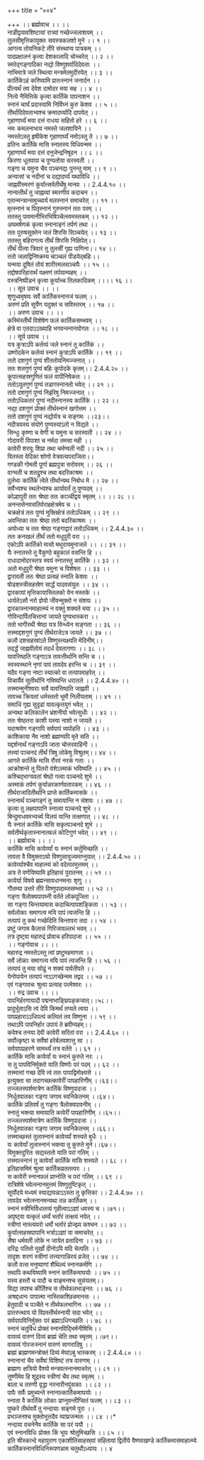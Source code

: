 +++
title = "००४"

+++
।। ब्रह्मोवाच ।। ।।  
नाडीद्वयावशिष्टायां रात्र्यां गच्छेज्जलाशयम् ।।  
तुलसीमृत्तिकायुक्तः सवस्त्रकलशो मुने ।। १ ।।  
आगत्य तोयनिकटे तीरे संस्थाप्य पात्रकम् ।।  
पादप्रक्षालनं कृत्वा देशकालादि चोच्चरेत् ।। २ ।।  
स्मरेद्गङ्गादिका नद्यो विष्णुशर्वादिदेवताः ।।  
नाभिमात्रे जले स्थित्वा मन्त्रमेतमुदीरयेत् ।। ३ ।।  
कार्तिकेऽहं करिष्यामि प्रातःस्नानं जनार्दन ।।  
प्रीत्यर्थं तव देवेश दामोदर मया सह ।। ४ ।।  
नित्ये नैमित्तिके कृत्वा कार्तिके पापनाशन ।।  
स्नानं चार्घं प्रदास्यामि निर्विघ्नं कुरु केशव ।। ५ ।।  
तीर्थादिदेवताभ्यश्च क्रमादर्घ्यादि दापयेत् ।।  
गृहाणार्घ्यं मया दत्तं राधया सहितो हरे ।। ६ ।।  
नमः कमलनाभाय नमस्ते जलशायिने ।।  
नमस्तेऽस्तु हृषीकेश गृहाणार्घ्यं नमोऽस्तु ते ।। ७ ।।  
व्रतिनः कार्तिके मासि स्नातस्य विधिवन्मम ।।  
गृहाणार्घ्यं मया दत्तं दनुजेन्द्रनिषूदन ।। ८ ।।  
किरणा धूतपापा च पुण्यतोया सरस्वती ।।  
गङ्गा च यमुना चैव पञ्चनद्यः पुनन्तु माम् ।। ९ ।।  
अन्यासां च नदीनां च दद्यादर्घ्यं यथाविधि ।।  
जाह्नवीस्मरणं कुर्यात्सर्वतीर्थेषु मानवः ।। 2.4.4.१० ।।  
नान्यत्तीर्थं तु जाह्नव्यां स्मरणीयं कदाचन ।।  
एतान्मन्त्रान्समुच्चार्य मलस्नानं समाचरेत् ।। ११ ।।  
मृत्स्नानं च पितृस्नानं गुरुस्नानं ततः परम् ।।  
ततस्तु पावमानीभिरभिषिञ्चेत्स्वमस्तकम् ।। १२ ।।  
अघमर्षणकं कृत्वा स्नानाङ्गं तर्पणं तथा ।।  
ततः पुरुषसूक्तेन जलं शिरसि सिञ्चयेत् ।। १३ ।।  
ततस्तु बहिरागत्य तीर्थं शिरसि निक्षिपेत्।।  
तीर्थं पीत्वा त्रिवारं तु तुलसीं गृह्य पाणिना।। १४ ।।  
ततो जलाद्विनिष्क्रम्य चाञ्चलं पीडयेद्बहिः।।  
यन्मया दूषितं तोयं शारीरमलसञ्चयैः ।। १५ ।।  
तद्दोषपरिहारार्थं यक्ष्मणं तर्पयाम्यहम् ।।  
वस्त्रनिष्पीडनं कृत्वा कुर्याच्च तिलकादिकम् ।।।। १६ ।।  
।। सूत उवाच ।। ।।  
शृणुध्वमृषयः सर्वे कार्तिकस्नानजं फलम् ।।  
अरुणं प्रति सूर्येण यदुक्तं च सविस्तरम् ।। १७ ।।  
।। अरुण उवाच ।। ।।  
कस्मिंस्तीर्थे विशेषेण फलं कार्तिकसम्भवम् ।।  
क्षेत्रे वा एतदाऽऽख्याहि भगवन्स्नानयोगतः ।। १८ ।।  
।। सूर्य उवाच ।।  
यत्र कुत्राऽपि कर्तव्यं जले स्नानं तु कार्तिकं ।।  
उष्णोदकेन कर्तव्यं स्नानं कुत्राऽपि कार्तिके ।। १९ ।।  
ततो दशगुणं पुण्यं शीततोयनिमज्जनात् ।।  
ततः शतगुणं पुण्यं बहिः कूपोदके कृतम्।। 2.4.4.२० ।।  
कूपात्सहस्रगुणितं फलं वापीनिषेकतः ।।  
ततोऽयुतगुणं पुण्यं तडागस्नानतो भवेत् ।। २१ ।।  
ततो दशगुणं पुण्यं निर्झरेषु निमज्जनात् ।।  
ततोऽधिकतरं पुण्यं नदीस्नानस्य कार्तिके ।। २२ ।।  
नद्या दशगुणं प्रोक्तं तीर्थस्नानं खगोत्तम ।।  
ततो दशगुणं पुण्यं नद्योर्यत्र च सङ्गमः ।।२३।।  
नदीत्रयस्य संयोगे पुण्यस्यांऽतो न विद्यते ।।  
सिन्धुः कृष्णा च वेणी च यमुना च सरस्वती ।। २४ ।।  
गोदावरी विपाशा च नर्मदा तमसा मही ।।  
कावेरी शरयूः शिप्रा तथा चर्मण्वती नदी ।। २५ ।।  
वितस्ता वेदिका शोणो वेत्रवत्यपराजिता।।  
गण्डकी गोमती पूर्णा ब्रह्मपुत्रा सरोवरम् ।। २६ ।।  
वाग्मती च शतद्रुश्च तथा बदरिकाश्रमः ।।  
दुर्लभाः कार्तिके त्वेते तीर्थान्यथ निबोध मे ।। २७ ।।  
सर्वेभ्यश्च स्थलेभ्यश्च आर्यावर्तं तु पुण्यदम् ।।  
कोल्हापुरी ततः श्रेष्ठा ततः काञ्चीद्वयं स्मृतम् ।। ।। २८ ।।  
अनन्तसेनवसतिर्वराहक्षेत्रमेव च ।।  
चक्रक्षेत्रं ततः पुण्यं मुक्तिक्षेत्रं ततोऽधिकम् ।। २९ ।।  
अवन्तिका ततः श्रेष्ठा ततो बदरिकाश्रमः ।।  
अयोध्या च ततः श्रेष्ठा गङ्गाद्वारं ततोऽधिकम् ।। 2.4.4.३० ।।  
ततः कनखलं तीर्थं ततो मधुपुरी वरा ।।  
एकोऽपि कार्तिको मासो मथुरायमुनाजले ।। ।। ३१ ।।  
यैः स्नातस्ते तु वैकुण्ठे बहुकालं वसन्ति हि ।।  
राधादामोदरस्तत्र स्वयं स्नातस्तु कार्तिके ।। ३२ ।।  
अतो मधुपुरी श्रेष्ठा यमुना च विशेषतः ।। ३३ ।।  
द्वारावती ततः श्रेष्ठा प्रत्यहं स्नाति केशवः ।।  
षोडशस्त्रीसहस्रेण सार्द्धं यादवसंयुतः ।। ३४ ।।  
द्वारकायां मृत्तिकायास्तिलको येन मस्तके ।।  
धार्यतेऽसौ नरो ज्ञेयो जीवन्मुक्तो न संशयः ।।  
द्वारकास्नानमाहात्म्यं न वक्तुं शक्यते मया ।। ३५ ।।  
गोविन्दार्पितचित्तानां जायते पुण्यभास्करा ।।  
ततो भागीरथी श्रेष्ठा यत्र विन्ध्येन सङ्गता ।। ३६ ।।  
तस्माद्दशगुणं पुण्यं तीर्थराजेऽत्र जायते ।। ३७ ।।  
कलौ दशसहस्रांऽते विष्णुस्त्यक्ष्यति मेदिनीम्।।  
तदर्द्धं जाह्नवीतोयं तदर्धं देवतागणाः ।। ३८ ।।  
यावत्तिष्ठति गङ्गाऽत्र तावत्तीर्थानि सन्ति च ।।  
स्वस्वस्थाने नृणां पापं तावदेव हरन्ति च ।। ३९ ।।  
यदैव गङ्गा नष्टा स्यात्को वा तत्पापमाहरेत् ।।  
विचार्यैवं सुतीर्थानि गमिष्यन्ति धरातले ।। 2.4.4.४० ।।  
तस्मान्मुनीश्वराः सर्वे यावत्तिष्ठति जाह्नवी ।।  
तावच्च क्रियतां धर्मस्ततो भूमौ निलीयताम् ।। ४१ ।।  
समाधिं गृह्य सुदृढां यावत्कृतयुगं भवेत् ।।  
अन्यथा कलिकालेन भ्रंशनीयो भवेत्सुधीः ।। ४२ ।।  
ततः श्रेष्ठतरा काशी यस्या नाशो न जायते ।।  
यदाश्रयेण गङ्गापि सर्वपापं व्यपोहति ।। ४३ ।।  
काशिकाया नैव नाशो ब्रह्मण्यपि मृते सति ।।  
यद्दर्शनार्थं गङ्गाऽपि जाता चोत्तरवाहिनी ।।  
तस्यां पञ्चनदं तीर्थं त्रिषु लोकेषु विश्रुतम्।। ४४ ।।  
आगते कार्तिके मासि रौरवं नरकं गताः ।।  
आक्रोशन्ते तु पितरो वंशेऽस्माकं भविष्यति ।। ४५ ।।  
कश्चिद्भाग्यवतां श्रेष्ठो गत्वा पञ्चनदे शुभे ।।  
अस्माकं तर्पणं कुर्यान्नरकार्णवतारकम् ।। ४६ ।।  
तीर्थराजादितीर्थानि प्राप्ते कार्तिकमासके ।।  
स्नानार्थं पञ्चगङ्गं तु समायान्ति न संशयः ।। ४७ ।।  
कृत्वा तु लक्षपापानि स्नात्वा पञ्चनदे शुभे ।।  
बिन्दुमाधवमभ्यर्च्य विलयं यान्ति तत्क्षणात् ।। ४८ ।।  
यैः स्नातं कार्तिके मासि सकृत्पञ्चनदे शुभे ।।  
सर्वतीर्थकृतास्नानात्फलं कोटिगुणं भवेत् ।। ४९ ।।  
।। ब्रह्मोवाच ।। ।।  
कार्तिके मासि कावेर्य्यां यः स्नानं कर्तुमिच्छति ।।  
तावता वै विमुक्ताऽघो विष्णुसायुज्यमाप्नुयात् ।। 2.4.4.५० ।।  
कावेर्य्याश्चैव माहात्म्यं को वदेत्परमुत्तमम् ।।  
अत्र ते वर्णयिष्यामि इतिहासं पुरातनम् ।। ५१ ।।  
कावेर्या विषये ब्रह्मन्सावधानमनाः शृणु ।।  
गौतम्या उत्तरे तीरे विष्णुपादाब्जसम्भवा ।। ५२ ।।  
गङ्गा त्रैलोक्यपापघ्नी वर्तते लोकपूजिता ।।  
सा गङ्गा चिन्तयामास कदाचित्पापशङ्किता ।। ५३ ।।  
सर्वलोकाः समागत्य मयि पापं त्यजन्ति हि ।।  
तत्पापं तु कथं गच्छेदिति चिन्तापरा तदा ।। ५४ ।।  
प्रष्टुं जगाम कैलासं गिरिजावल्लभं भवम् ।।  
तत्र दृष्ट्वा महारुद्रं प्रोवाच हरिपादजा ।। ५५ ।।  
।। गङ्गोवाच ।। ।।  
महारुद्र नमस्तेऽस्तु त्वां प्रष्टुमहमागता ।।  
सर्वे लोकाः समागत्य मयि पापं त्यजन्ति हि ।। ५६ ।।  
तत्पापं तु मया सोढुं न शक्यं पार्वतीपते ।।  
येनोपायेन तत्पापं नाऽऽगच्छेन्मम तद्वद ।। ५७ ।।  
एवं गङ्गावचः श्रुत्वा प्रत्याह परमेश्वरः ।।  
।। रुद्र उवाच ।। ।।  
पापनिर्हरणायादौ पद्मनाभाङ्घ्रिपङ्कजात्।।५८।।  
प्रादुर्भूताऽसि त्वं देवि किमर्थं तप्यते त्वया ।।  
पापप्रहाराऽऽधिपत्यं कल्पितं तव विष्णुना ।। ५९ ।।  
तथाऽपि पापनिर्हार उपायं ते ब्रवीम्यहम्।।  
कवेश्च तनया देवी कावेरी सरितां वरा ।। 2.4.4.६० ।।  
सर्वोत्कृष्टा च सर्वेषां हरेर्बलवशात्तु सा ।।  
सर्वपापप्रहरणे सामर्थ्यं तत्र वर्तते ।। ६१ ।।  
कार्तिके मासि कावेर्यां यः स्नानं कुरुते नरः ।।  
स तु पापविनिर्मुक्तो याति विष्णोः परं पदम् ।। ६२ ।।  
तस्मात्तां गच्छ देवि त्वं ततः पापाद्विमोक्ष्यसे ।।  
इत्युक्ता सा तदागच्छत्कावेरीं पापहारिणीम् ।।६३।।  
तज्जलस्पर्शमात्रेण कार्तिके विष्णुपादजा ।।  
निर्धूतपातका गङ्गा जगाम स्वनिकेतनम् ।।६४।।  
कार्तिके प्रतिवर्षं तु गङ्गा त्रैलोक्यपावनीम् ।।  
स्नातुं भक्त्या समायाति कावेरीं पापहारिणीम् ।।६५।।  
तज्जलस्पर्शमात्रेण कार्तिके विष्णुपादजा ।।  
निर्धूतपातका गङ्गा जगाम स्वनिकेतनम् ।।६६।।  
तस्माच्छस्तं तुलास्नानं कावेर्य्यां शस्यते बुधैः ।।  
यः कावेर्यां तुलास्नानं भक्त्या तु कुरुते मुने।।६७।।  
विमुक्तदुरितः सद्यस्ततो याति परां गतिम् ।।  
तस्मात्स्नानं तु कावेर्यां कार्तिके मासि शस्यते ।। ६८ ।।  
इतिहासमिमं श्रुत्वा कार्तिकव्रततत्परः ।।  
स कावेरी स्नानफलं प्राप्नोति च परां गतिम् ।। ६९ ।।  
रात्रिशेषे भवेत्स्नानमुत्तमं विष्णुतुष्टिकृत् ।।  
सूर्योदये मध्यमं स्याद्यावन्नाऽऽस्ता तु कृत्तिका ।। 2.4.4.७० ।।  
तावदेव भवेत्स्नानमन्यथा तन्न कार्तिकम् ।।  
स्नानं स्त्रीभिर्विधातव्यं गृहीत्वाऽऽज्ञां धवस्य च ।।७१।।  
अपृष्ट्वा यत्कृतं धर्म्यं भर्तारं तत्क्षयं नयेत् ।।  
स्त्रीणां नास्त्यपरो धर्मो भर्तारं प्रोज्झ्य कश्चन ।। ७२ ।।  
कुर्यात्सहस्रपापानि भर्त्राऽऽज्ञां या समाचरेत् ।।  
सैषा धर्मवती लोके न जायेत व्रतादिना ।। ७३ ।।  
दरिद्रः पतितो मूर्खो दीनोऽपि यदि चेत्पतिः ।।  
तादृशः शरणं स्त्रीणां तत्त्यागान्निरयं व्रजेत् ।। ७४ ।।  
कलौ वत्स मनुष्याणां शैथिल्यं स्नानकर्मणि ।।  
तथापि कथयिष्यामि स्नानं कार्तिकमाघयोः ।। ७५ ।।  
यस्य हस्तौ च पादौ च वाङ्मनश्च सुसंयतम्।।  
विद्या तपश्च कीर्तिश्च स तीर्थफलभाङ्नरः ।। ७६ ।।  
अश्रद्दधानः पापात्मा नास्तिकश्छिन्नमानसः ।।  
हेतुवादी च पञ्चैते न तीर्थफलभागिनः ।। ७७ ।।  
प्रातरुत्थाय यो विप्रस्तीर्थस्नायी सदा भवेत् ।।  
सर्वपापविनिर्मुक्तः परं ब्रह्माऽधिगच्छति ।। ७८ ।।  
स्नानं चतुर्विधं प्रोक्तं स्नानविद्भिर्मनीषिभिः।।  
वायव्यं वारुणं दिव्यं ब्राह्मं चेति तथा स्मृतम् ।।७९।।  
वायव्यं गोरजःस्नानं वारुणं सागरादिषु ।।  
ब्राह्मं ब्राह्मणमन्त्रोक्तं दिव्यं मेघांऽबु भास्करम् ।। 2.4.4.८० ।।  
स्नानानां चैव सर्वेषां विशिष्टं तत्र वारुणम् ।।  
ब्राह्मणः क्षत्रियो वैश्यो मन्त्रवत्स्नानमाचरेत् ।। ८१ ।।  
तूष्णीमेव हि शूद्रस्य स्त्रीणां चैव तथा स्मृतम् ।।  
बाला च तरुणी वृद्धा नरनारीनपुंसकाः ।। ८२ ।।  
पापैः सर्वैः प्रमुच्यन्ते स्नानात्कार्तिकमाघयोः ।।  
स्नाता वै कार्तिके लोकाः प्राप्नुवन्तीप्सितं फलम् ।। ८३ ।।  
पुष्करे तीर्थवर्ये तु नन्दायाः सङ्गमे पुरा ।।  
प्रभञ्जनश्च मुक्तोभूत्तदैव व्याघ्रजन्मतः ।। ८४ ।।*  
नन्दाया वचनेनैव कार्तिके सा परं ययौ ।।  
एवं स्नानविधिः प्रोक्तः किं भूयः श्रोतुमिच्छसि ।। ८५ ।।  
इति श्रीस्कान्दे महापुराण एकाशीतिसाहस्र्यां संहितायां द्वितीये वैष्णवखण्डे कार्तिकमासमाहात्म्ये कार्तिकस्नानविधिनिरूपणन्नाम चतुर्थोऽध्यायः ।। ४
